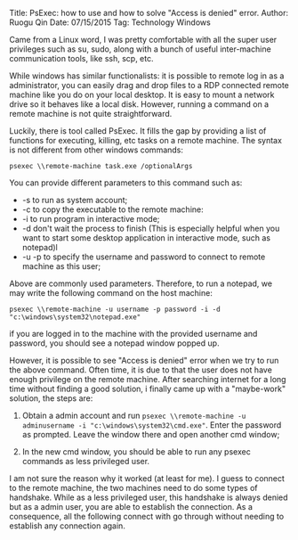 Title: PsExec: how to use and how to solve "Access is denied" error.
Author: Ruogu Qin
Date: 07/15/2015
Tag: Technology
     Windows

Came from a Linux word, I was pretty comfortable with all the super user privileges such as su, sudo, along with a bunch of useful inter-machine communication tools, like ssh, scp, etc.

While windows has similar functionalists: it is possible to remote log in as a administrator, you can easily drag and drop files to a RDP connected remote machine like you do on your local desktop. It is easy to mount a network drive so it behaves like a local disk. However, running a command on a remote machine is not quite straightforward.

Luckily, there is tool called PsExec. It fills the gap by providing a list of functions for executing, killing, etc tasks on a remote machine. The syntax is not different from other windows commands:
~~~~
psexec \\remote-machine task.exe /optionalArgs
~~~~
You can provide different parameters to this command such as:
* -s to run as system account;
* -c to copy the executable to the remote machine:
* -i to run program in interactive mode;
* -d don't wait the process to finish (This is especially helpful when you want to start some desktop application in interactive mode, such as notepad)l
* -u -p to specify the username and password to connect to remote machine as this user;

Above are commonly used parameters. Therefore, to run a notepad, we may write the following command on the host machine:
~~~~
psexec \\remote-machine -u username -p password -i -d "c:\windows\system32\notepad.exe"
~~~~
if you are logged in to the machine with the provided username and password, you should see a notepad window popped up.

However, it is possible to see "Access is denied" error when we try to run the above command. Often time, it is due to that the user does not have enough privilege on the remote machine. After searching internet for a long time without finding a good solution, i finally came up with a "maybe-work" solution, the steps are:

1. Obtain a admin account and run `psexec \\remote-machine -u adminusername -i "c:\windows\system32\cmd.exe"`. Enter the password as prompted. Leave the window there and open another cmd window;

2. In the new cmd window, you should be able to run any psexec commands as less privileged user.

I am not sure the reason why it worked (at least for me). I guess to connect to the remote machine, the two machines need to do some types of handshake. While as a less privileged user, this handshake is always denied but as a admin user, you are able to establish the connection. As a consequence, all the following connect with go through without needing to establish any connection again.



